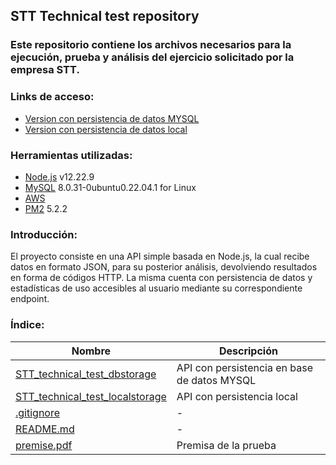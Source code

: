 
## STT Technical test repository

### Este repositorio contiene los archivos necesarios para la ejecución, prueba y análisis del ejercicio solicitado por la empresa STT.

### Links de acceso:
- [Version con persistencia de datos MYSQL](ec2-3-87-206-7.compute-1.amazonaws.com:3100/api/)
- [Version con persistencia de datos local](ec2-3-87-206-7.compute-1.amazonaws.com:3300/api/)

### Herramientas utilizadas:
- [Node.js](https://nodejs.org/en/) v12.22.9
- [MySQL](https://www.mysql.com/) 8.0.31-0ubuntu0.22.04.1 for Linux
- [AWS](https://aws.amazon.com/)
- [PM2](https://pm2.keymetrics.io/) 5.2.2

### Introducción:
El proyecto consiste en una API simple basada en Node.js, la cual recibe datos en formato JSON, para su posterior análisis, devolviendo resultados en forma de códigos HTTP. La misma cuenta con persistencia de datos y estadísticas de uso accesibles al usuario mediante su correspondiente endpoint.

### Índice:

| Nombre | Descripción |
| ----------------------------------------------------------------------------------------------------------------------------- | ------------------------------------------- |
| [STT_technical_test_dbstorage](https://github.com/IHansen225/stt_technical_test/tree/main/STT_technical_test_dbstorage) | API con persistencia en base de datos MYSQL |
| [STT_technical_test_localstorage](https://github.com/IHansen225/stt_technical_test/tree/main/STT_technical_test_localstorage) | API con persistencia local |
| [.gitignore](https://github.com/IHansen225/stt_technical_test/blob/main/.gitignore) | \- |
| [README.md](https://github.com/IHansen225/stt_technical_test/blob/main/README.md) | \- |
| [premise.pdf](https://github.com/IHansen225/stt_technical_test/blob/main/premise.pdf) | Premisa de la prueba |
